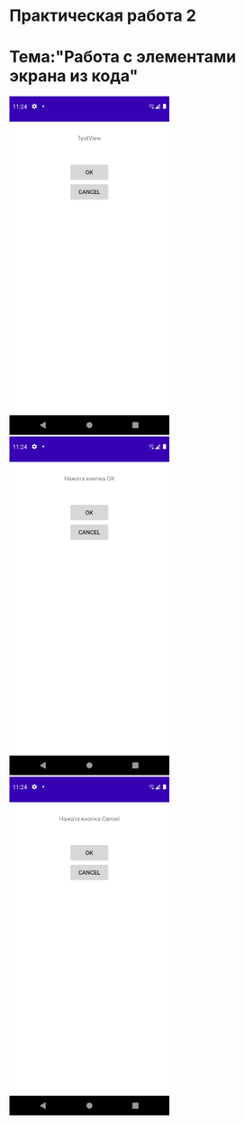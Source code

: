 Практическая работа 2
=========================================
Тема:"Работа с элементами экрана из кода"
=========================================
<img src="1.png" height="600">
<img src="2.png" height="600">
<img src="3.png" height="600">
